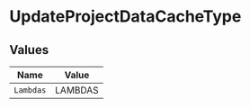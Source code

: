 # UpdateProjectDataCacheType


## Values

| Name      | Value     |
| --------- | --------- |
| `Lambdas` | LAMBDAS   |
